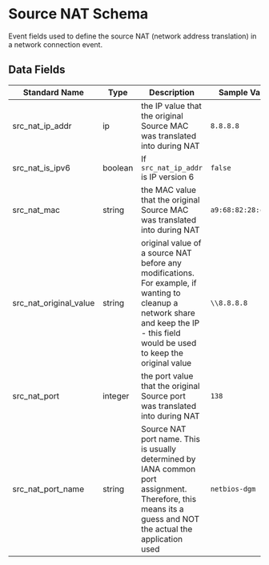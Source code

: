 # Source NAT Schema
Event fields used to define the source NAT (network address translation) in a network connection event.

## Data Fields
|Standard Name|Type|Description|Sample Value|
|---|---|---|---|
| src_nat_ip_addr        | ip      | the IP value that the original Source MAC was translated into during NAT                                                                                                          | `8.8.8.8`           |
| src_nat_is_ipv6        | boolean | If `src_nat_ip_addr` is IP version 6                                                                                                                                              | `false`             |
| src_nat_mac            | string  | the MAC value that the original Source MAC was translated into during NAT                                                                                                         | `a9:68:82:28:c4:6d` |
| src_nat_original_value | string  | original value of a source NAT before any modifications. For example, if wanting to cleanup a network share and keep the IP - this field would be used to keep the original value | `\\8.8.8.8`         |
| src_nat_port           | integer | the port value that the original Source port was translated into during NAT                                                                                                       | `138`               |
| src_nat_port_name      | string  | Source NAT port name. This is usually determined by IANA common port assignment. Therefore, this means its a guess and NOT the actual the application used                        | `netbios-dgm`       |
